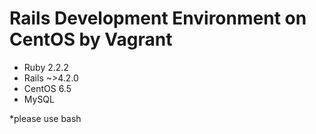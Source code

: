 # Rails Development Environment on CentOS by Vagrant

- Ruby 2.2.2
- Rails ~>4.2.0
- CentOS 6.5
- MySQL

*please use bash
